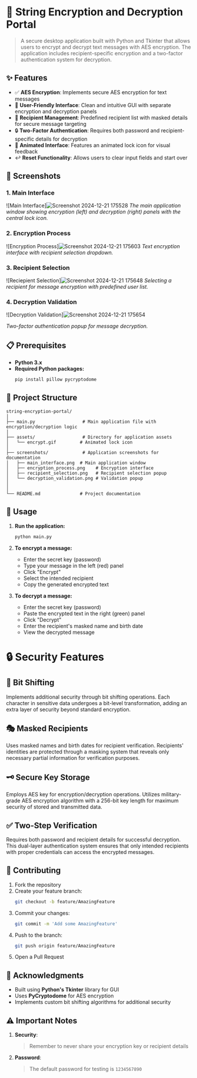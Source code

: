 # 🔐 String Encryption and Decryption Portal

> A secure desktop application built with Python and Tkinter that allows users to encrypt and decrypt text messages with AES encryption. The application includes recipient-specific encryption and a two-factor authentication system for decryption.


## ✨ Features

- ✅ **AES Encryption**: Implements secure AES encryption for text messages
- 🎨 **User-Friendly Interface**: Clean and intuitive GUI with separate encryption and decryption panels
- 👥 **Recipient Management**: Predefined recipient list with masked details for secure message targeting
- 🔒 **Two-Factor Authentication**: Requires both password and recipient-specific details for decryption
- 🔄 **Animated Interface**: Features an animated lock icon for visual feedback
- ↩️ **Reset Functionality**: Allows users to clear input fields and start over

## 📸 Screenshots

### 1. Main Interface
![Main Interface]![Screenshot 2024-12-21 175528](https://github.com/user-attachments/assets/d87213ae-3a42-43ff-be53-2b5dbfd61ae7)
*The main application window showing encryption (left) and decryption (right) panels with the central lock icon.*


### 2. Encryption Process
![Encryption Process]![Screenshot 2024-12-21 175603](https://github.com/user-attachments/assets/df2e7d90-0bfe-4093-8201-4370d246cad2)
*Text encryption interface with recipient selection dropdown.*

### 3. Recipient Selection
![Reciepient Selection]![Screenshot 2024-12-21 175648](https://github.com/user-attachments/assets/22589be9-40e2-4398-b589-5dbf5fb0851d)
*Selecting a recipient for message encryption with predefined user list.*

### 4. Decryption Validation
![Decryption Validation]![Screenshot 2024-12-21 175654](https://github.com/user-attachments/assets/455b5d02-1e46-4d3d-a6e9-4a7048478fc6)

*Two-factor authentication popup for message decryption.*

## 📋 Prerequisites

- **Python 3.x**
- **Required Python packages:**
  ```bash
  pip install pillow pycryptodome
  ```

## 📁 Project Structure

```plaintext
string-encryption-portal/
│
├── main.py                  # Main application file with encryption/decryption logic
│
├── assets/                  # Directory for application assets
│   └── encrypt.gif         # Animated lock icon
│
├── screenshots/             # Application screenshots for documentation
│   ├── main_interface.png  # Main application window
│   ├── encryption_process.png    # Encryption interface
│   ├── recipient_selection.png   # Recipient selection popup
│   └── decryption_validation.png # Validation popup
│
│
└── README.md               # Project documentation
```


## 📖 Usage

1. **Run the application:**
   ```bash
   python main.py
   ```

2. **To encrypt a message:**
   - Enter the secret key (password)
   - Type your message in the left (red) panel
   - Click "Encrypt"
   - Select the intended recipient
   - Copy the generated encrypted text

3. **To decrypt a message:**
   - Enter the secret key (password)
   - Paste the encrypted text in the right (green) panel
   - Click "Decrypt"
   - Enter the recipient's masked name and birth date
   - View the decrypted message


# 🔒 Security Features

## 🔄 Bit Shifting
Implements additional security through bit shifting operations. Each character in sensitive data undergoes a bit-level transformation, adding an extra layer of security beyond standard encryption.

## 🎭 Masked Recipients
Uses masked names and birth dates for recipient verification. Recipients' identities are protected through a masking system that reveals only necessary partial information for verification purposes.

## 🗝️ Secure Key Storage
Employs AES key for encryption/decryption operations. Utilizes military-grade AES encryption algorithm with a 256-bit key length for maximum security of stored and transmitted data.

## ✅ Two-Step Verification
Requires both password and recipient details for successful decryption. This dual-layer authentication system ensures that only intended recipients with proper credentials can access the encrypted messages.

## 🤝 Contributing

1. Fork the repository
2. Create your feature branch:
   ```bash
   git checkout -b feature/AmazingFeature
   ```
3. Commit your changes:
   ```bash
   git commit -m 'Add some AmazingFeature'
   ```
4. Push to the branch:
   ```bash
   git push origin feature/AmazingFeature
   ```
5. Open a Pull Request



## 🙏 Acknowledgments

- Built using **Python's Tkinter** library for GUI
- Uses **PyCryptodome** for AES encryption
- Implements custom bit shifting algorithms for additional security

## ⚠️ Important Notes

1. **Security**: 
   > Remember to never share your encryption key or recipient details

2. **Password**: 
   > The default password for testing is `1234567890`


